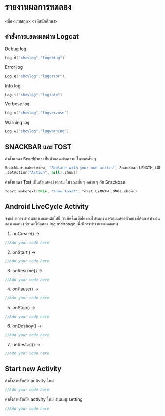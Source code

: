 # รายงานผลการทดลอง

<ชื่อ-นามสกุล> <รหัสนักศึกษา>

## คำสั่งการแสดงผลผ่าน Logcat

Debug log

```kotlin
Log.d("showlog","logdebug")
```

Error log

```kotlin
Log.e("showlog","logerror")
```

Info log

```kotlin
Log.i("showlog","loginfo")
```

Verbose log

```kotlin
Log.v("showlog","logvervose")
```

Warning log

```kotlin
Log.w("showlog","logwarning")
```

## SNACKBAR และ TOST

คำสั่งแสดง Snackbar
เป็นตัวเเสดงข้อความ ในขณะสั้น ๆ  
```kotlin
Snackbar.make(view, "Replace with your own action", Snackbar.LENGTH_LONG)
.setAction("Action", null).show()
```

คำสั่งแสดง Tost
เป็นตัวเเสดงข้อความ ในขณะสั้น ๆ คล้าย ๆ กับ Snackbas
```kotlin
Toast.makeText(this, "Show Toast", Toast.LENGTH_LONG).show()
```

## Android LiveCycle Activity

จงอธิบาการทำงานของเมธอทต่อไปนี้ ว่าเกิดขึ้นเมื่อใดของโปรแกรม พร้อมแสดงตัวอย่างโค้ดการทำงานของเมธอท (กำหนดให้แสดง log message เมื่อมีการทำงานของเมธอท)

1. onCreate() ->

```kotlin
//Add your code here
```

2. onStart() ->

```kotlin
//Add your code here
```

3. onResume() ->

```kotlin
//Add your code here
```

4. onPause() ->

```kotlin
//Add your code here
```

5. onStop() ->

```kotlin
//Add your code here
```

6. onDestroy() ->

```kotlin
//Add your code here
```

7. onRestart() ->

```kotlin
//Add your code here
```

## Start new Activity

คำสั่งสำหรับเปิด activity ใหม่

```kotlin
//Add your code here
```

คำสั่งสำหรับเปิด activity ใหม่ ผ่านเมนู setting

```kotlin
//Add your code here
```
